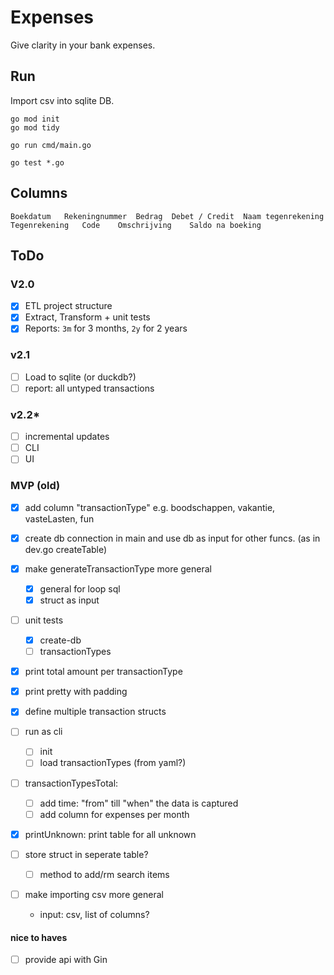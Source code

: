 
# Expenses

Give clarity in your bank expenses.

## Run

Import csv into sqlite DB.

```shell
go mod init
go mod tidy

go run cmd/main.go

go test *.go

```

## Columns

```shell
Boekdatum	Rekeningnummer	Bedrag	Debet / Credit	Naam tegenrekening	Tegenrekening	Code	Omschrijving	Saldo na boeking
```

## ToDo

### V2.0

- [x] ETL project structure
- [x] Extract, Transform + unit tests
- [x] Reports: `3m` for 3 months, `2y` for 2 years

### v2.1

- [ ] Load to sqlite (or duckdb?)
- [ ] report: all untyped transactions

### v2.2*

- [ ] incremental updates
- [ ] CLI
- [ ] UI

### MVP (old)

- [x] add column "transactionType" e.g. boodschappen, vakantie, vasteLasten, fun
- [x] create db connection in main and use db as input for other funcs. (as in dev.go createTable)
- [x] make generateTransactionType more general
  - [x] general for loop sql
  - [x] struct as input
- [ ] unit tests
  - [x] create-db
  - [ ] transactionTypes
- [x] print total amount per transactionType
- [x] print pretty with padding
- [x] define multiple transaction structs
- [ ] run as cli
  - [ ] init
  - [ ] load transactionTypes (from yaml?) 

- [ ] transactionTypesTotal:
  - [ ] add time: "from" till "when" the data is captured
  - [ ] add column for expenses per month
- [x] printUnknown: print table for all unknown

- [ ] store struct in seperate table?
  - [ ] method to add/rm search items

- [ ] make importing csv more general
  - input: csv, list of columns?

#### nice to haves

- [ ] provide api with Gin

